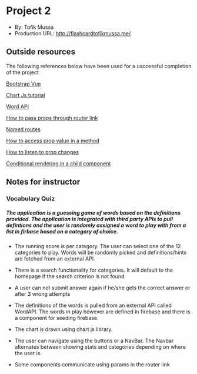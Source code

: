 # Project 2
+ By: Tofik Mussa
+ Production URL: http://flashcardtofikmussa.me/

## Outside resources
The following references below have been used for a usccessful completion of the project

[Bootstrap Vue](https://bootstrap-vue.js.org/docs)

[Chart Js tutorial](https://alligator.io/vuejs/vue-chart-js/)

[Word API](https://www.wordsapi.com/)

[How to pass props through router link](https://forum.vuejs.org/t/passing-props-through-router-link-solved/16868)

[Named routes](https://router.vuejs.org/guide/essentials/named-routes.html)

[How to access prop value in a method](https://forum.vuejs.org/t/accessing-prop-value-in-created-method/26630)

[How to listen to prop changes](https://stackoverflow.com/questions/44584292/how-to-listen-for-props-changes)

[Conditional rendering in a child component](https://stackoverflow.com/questions/41067378/watching-computed-properties)

## Notes for instructor
### Vocabulary Quiz

##### The application is a guessing game of words based on the definitions provided. The application is integrated with third party APIs to pull defintions and the user is randomly assigned a word to play with from a list in firbase based on a category of choice. 

* The running score is per category. The user can select one of the 12 categories to play. Words will be randomly picked and definitions/hints are fetched from an external API.

* There is a search functionality for categories. It will default to the homepage if the search criterion is not found

* A user can not submit answer again if he/she gets the correct answer or after 3 wrong attempts

* The definitions of the words is pulled from an external API called WordAPI. The words in play however are defined in firebase and there is a component for seeding firebase.

* The chart is drawn using chart js library.

* The user can navigate using the buttons or a NavBar. The Navbar alternates between showing stats and categories depending on where the user is.

* Some components communicate using params in the router link

